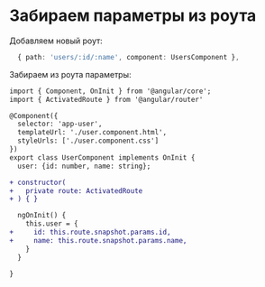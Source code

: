# Забираем параметры из роута

Добавляем новый роут:

```ts
  { path: 'users/:id/:name', component: UsersComponent },
```

Забираем из роута параметры:
```diff
import { Component, OnInit } from '@angular/core';
import { ActivatedRoute } from '@angular/router'

@Component({
  selector: 'app-user',
  templateUrl: './user.component.html',
  styleUrls: ['./user.component.css']
})
export class UserComponent implements OnInit {
  user: {id: number, name: string};

+ constructor(
+   private route: ActivatedRoute
+ ) { }

  ngOnInit() {
    this.user = {
+     id: this.route.snapshot.params.id,
+     name: this.route.snapshot.params.name,
    }
  }

}
```
